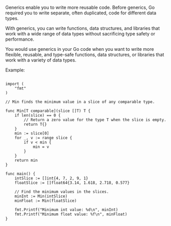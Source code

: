 Generics enable you to write more reusable code. Before generics, Go required you to write separate, often duplicated, code for different data types. 

With generics, you can write functions, data structures, and libraries that work with a wide range of data types without sacrificing type safety or performance.

You would use generics in your Go code when you want to write more flexible, reusable, and type-safe functions, data structures, or libraries that work with a variety of data types.

Example:
```package main

import (
	"fmt"
)

// Min finds the minimum value in a slice of any comparable type.

func Min[T comparable](slice []T) T {
	if len(slice) == 0 {
		// Return a zero value for the type T when the slice is empty.
		return T{}
	}
	min := slice[0]
	for _, v := range slice {
		if v < min {
			min = v
		}
	}
	return min
}

func main() {
	intSlice := []int{4, 7, 2, 9, 1}
	floatSlice := []float64{3.14, 1.618, 2.718, 0.577}

	// Find the minimum values in the slices.
	minInt := Min(intSlice)
	minFloat := Min(floatSlice)

	fmt.Printf("Minimum int value: %d\n", minInt)
	fmt.Printf("Minimum float value: %f\n", minFloat)
}
```

